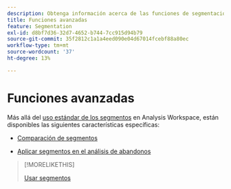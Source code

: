 ```yaml
---
description: Obtenga información acerca de las funciones de segmentación avanzada de Analysis Workspace.
title: Funciones avanzadas
feature: Segmentation
exl-id: d8bf7d36-32d7-4652-b744-7cc915d94b79
source-git-commit: 35f2812c1a1a4eed090e04d67014fcebf88a80ec
workflow-type: tm+mt
source-wordcount: '37'
ht-degree: 13%

---
```


# Funciones avanzadas

Más allá del [uso estándar de los segmentos](/help/components/segmentation/segmentation-workflow/t-seg-apply.md) en Analysis Workspace, están disponibles las siguientes características específicas:

* [Comparación de segmentos ](/help/analyze/analysis-workspace/c-panels/c-segment-comparison/segment-comparison.md)

* [Aplicar segmentos en el análisis de abandonos](https://experienceleague.adobe.com/docs/analytics/analyze/analysis-workspace/visualizations/fallout/compare-segments-fallout.html?lang=es)

>[!MORELIKETHIS]
>
>[Usar segmentos](segmentation-workflow/t-seg-apply.md)
